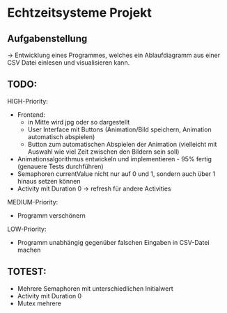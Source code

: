 # Echtzeitsysteme Projekt

## Aufgabenstellung
-> Entwicklung eines Programmes, welches ein Ablaufdiagramm aus einer CSV Datei einlesen und visualisieren kann.

## TODO:
HIGH-Priority:
* Frontend:
    * in Mitte wird jpg oder so dargestellt
    * User Interface mit Buttons (Animation/Bild speichern, Animation automatisch abspielen)
    * Button zum automatischen Abspielen der Animation (vielleicht mit Auswahl wie viel Zeit zwischen den Bildern sein soll)
* Animationsalgorithmus entwickeln und implementieren - 95% fertig (genauere Tests durchführen)
* Semaphoren currentValue nicht nur auf 0 und 1, sondern auch über 1 hinaus setzen können
* Activity mit Duration 0 -> refresh für andere Activities

MEDIUM-Priority:
* Programm verschönern

LOW-Priority:
* Programm unabhängig gegenüber falschen Eingaben in CSV-Datei machen

## TOTEST:
* Mehrere Semaphoren mit unterschiedlichen Initialwert
* Activity mit Duration 0
* Mutex mehrere